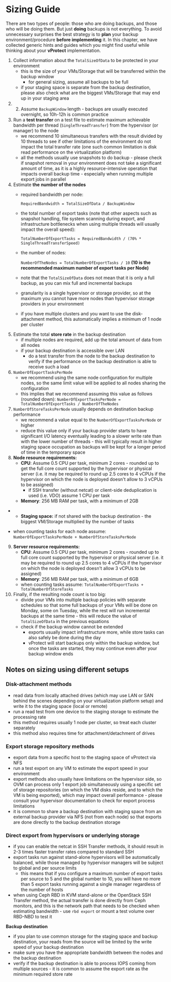 # Sizing Guide

There are two types of people: those who are doing backups, and those who will be doing them. But just **doing** backups is not everything. To avoid unnecessary surprises the best strategy is to **plan** your backup environment/procedure **before implementing** it. In this chapter, we have collected generic hints and guides which you might find useful while thinking about your **vProtect** implementation.

1. Collect information about the `TotalSizeOfData` to be protected in your environment
   * this is the size of your VMs/Storage that will be transferred within the backup window
     * for general sizing, assume all backups to be full
   * if your staging space is separate from the backup destination, please also check what are the biggest VMs/Storage that may end up in your staging area 
2. 2. Assume `BackupWindow` length - backups are usually executed overnight, so 10h-12h is common practice
3. Run a **test transfer** on a test file to estimate maximum achievable bandwidth per thread \(`SingleThreadTransfer`\) from the hypervisor \(or manager\) to the node
   * we recommend 10 simultaneous transfers with the result divided by 10 threads to see if other limitations of the environment do not impact the total transfer rate \(one such common limitation is disk read performance on the virtualization platform\)
   * all the methods usually use snapshots to do backup - please check if snapshot removal in your environment does not take a significant amount of time, as it is a highly resource-intensive operation that impacts overall backup time - especially when running multiple export jobs in parallel
4. Estimate **the** **number of the nodes**
   * required bandwidth per node:

      `RequiredBandwidth = TotalSizeOfData / BackupWindow`

   * the total number of export tasks \(note that other aspects such as snapshot handling, file system scanning during export, and infrastructure bottlenecks when using multiple threads will usually impact the overall speed\):

     `TotalNumberOfExportTasks = RequiredBandwidth / (70% * SingleThreadTransferSpeed)`

   * the number of nodes:

     `NumberOfTheNodes = TotalNumberOfExportTasks / 10` **\(10 is the recommended maximum number of export tasks per Node\)**

   * note that the `TotalSizeOfData` does not mean that it is only a full backup, as you can mix full and incremental backups
   * granularity is a single hypervisor or storage provider, so at the maximum you cannot have more nodes than hypervisor storage providers in your environment
   * if you have multiple clusters and you want to use the disk-attachment method, this automatically implies a minimum of 1 node per cluster
5. Estimate the total **store rate** in the backup destination
   * if multiple nodes are required, add up the total amount of data from all nodes
   * if your backup destination is accessible over LAN
     * do a test transfer from the node to the backup destination to verify if the performance on the backup destination is able to receive such a load
6. `NumberOfExportTasksPerNode`
   * we recommend using the same node configuration for multiple nodes, so the same limit value will be applied to all nodes sharing the configuration
   * this implies that we recommend assuming this value as follows \(rounded down\):
     `NumberOfExportTasksPerNode = TotalNumberOfExportTasks / NumberOfTheNodes`
7. `NumberOfStoreTasksPerNode` usually depends on destination backup performance
   * we recommend a value equal to the `NumberOfExportTasksPerNode` or higher
   * reduce this value only if your backup provider starts to have significant I/O latency eventually leading to a slower write rate than with the lower number of threads - this will typically result in higher staging space occupation as backups will be kept for a longer period of time in the temporary space
8. **Node resource requirements:**
   * **CPU**: Assume 0.5 CPU per task, minimum 2 cores - rounded up to get the full core count supported by the hypervisor or physical server \(i.e. it may be required to round up 2.5 cores to 4 vCPUs if the hypervisor on which the node is deployed doesn't allow to 3 vCPUs to be assigned\)
     * if SSH transfer \(without netcat\) or client-side deduplication is used \(i.e. VDO\) assume 1 CPU per task
   * **Memory**: 256 MB RAM per task, with a minimum of 2GB
+   * **Staging space:** if not shared with the backup destination - the biggest VM/Storage multiplied by the number of tasks
   * when counting tasks for each node assume: `NumberOfExportTasksPerNode + NumberOfStoreTasksPerNode`
9. **Server resource requirements:**
   * **CPU**: Assume 0.5 CPU per task, minimum 2 cores - rounded up to full core count supported by the hypervisor or physical server \(i.e. it may be required to round up 2.5 cores to 4 vCPUs if the hypervisor on which the node is deployed doesn't allow 3 vCPUs to be assigned\)
   * **Memory**: 256 MB RAM per task, with a minimum of 6GB
   * when counting tasks assume:
     `TotalNumberOfExportTasks + TotalNumberOfStoreTasks`
10. Finally, if the resulting node count is too big:
    * divide your VMs into multiple backup policies with separate schedules so that some full backups of your VMs will be done on Monday,  some on Tuesday, while the rest will run incremental backups at the same time - this will reduce the value of `TotalSizeOfData` in the previous equations
    * check if the backup window cannot be extended
      * exports usually impact infrastructure more, while store tasks can also safely be done during the day 
      * vProtect will start backups only within the backup window, but once the tasks are started, they may continue even after your backup window ends

## Notes on sizing using different setups

### **Disk-attachment methods**

* read data from locally attached drives \(which may use LAN or SAN behind the scenes depending on your virtualization platform setup\) and write it to the staging space \(local or remote\)
* run a read test from one device to the staging storage to estimate the processing rate
* this method requires usually 1 node per cluster, so treat each cluster separately
* this method also requires time for attachment/detachment of drives

### **Export storage repository methods**

* export data from a specific host to the staging space of vProtect via NFS
* run a test export on any VM to estimate the export speed in your environment
* export methods also usually have limitations on the hypervisor side, so OVM can process only 1 export job simultaneously using a specific set of storage repositories \(on which the VM disks reside, and to which the VM is being exported\), which may impact overall performance - please consult your hypervisor documentation to check for export process limitations
* it is common to share a backup destination with staging space from an external backup provider via NFS \(not from each node\) so that exports are done directly to the backup destination storage

### Direct export from hypervisors or underlying storage

* if you can enable the netcat in SSH Transfer methods, it should result in 2-3 times faster transfer rates compared to standard SSH
* export tasks run against stand-alone hypervisors will be automatically balanced, while those managed by hypervisor managers will be subject to global and per source limits
  * this means that if you configure a maximum number of export tasks per source to 5 and the global number to 10, you will have no more than 5 export tasks running against a single manager regardless of the number of hosts
* when using Ceph RBD in KVM stand-alone or the OpenStack SSH Transfer method, the actual transfer is done directly from Ceph monitors, and this is the network path that needs to be checked when estimating bandwidth - use `rbd export` or mount a test volume over RBD-NBD to test it


**Backup destination**

* if you plan to use common storage for the staging space and backup destination, your reads from the source will be limited by the write speed of your backup destination 
* make sure you have the appropriate bandwidth between the nodes and the backup destination
* verify if the backup destination is able to process IOPS coming from multiple sources - it is common to assume the export rate as the minimum required store rate